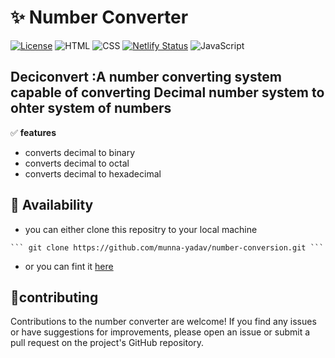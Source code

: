 #  ✨ Number Converter
[![License](https://img.shields.io/badge/License-MIT-blue.svg)](https://opensource.org/licenses/MIT)
![HTML](https://img.shields.io/badge/-HTML-orange?logo=html5&logoColor=white)
![CSS](https://img.shields.io/badge/-CSS-blue?logo=css3&logoColor=white)
[![Netlify Status](https://api.netlify.com/api/v1/badges/ceef075d-5596-47aa-8155-00852fc46a11/deploy-status)](https://app.netlify.com/sites/deciconvert/deploys)
![JavaScript](https://img.shields.io/badge/-JavaScript-yellow?logo=javascript&logoColor=white)

## Deciconvert :A number converting system capable of converting Decimal number system to ohter system of numbers

✅ **features**
- converts decimal to binary
- converts decimal to octal
- converts decimal to hexadecimal

## 👋 Availability
   - you can either clone this repositry to your local machine
     
    ``` git clone https://github.com/munna-yadav/number-conversion.git ```
   - or you can fint it [here](https://www.deciconvert.netlify.app)

  ## 🤝contributing
  Contributions to the number converter  are welcome! If you find any issues or have suggestions for improvements, please open an issue or submit a pull request on the project's GitHub repository.
